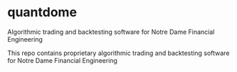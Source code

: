 # quantdome

Algorithmic trading and backtesting software for Notre Dame Financial Engineering

This repo contains proprietary algorithmic trading and backtesting software for Notre Dame Financial Engineering
